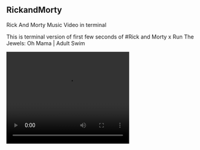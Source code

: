 ## RickandMorty
Rick And Morty Music Video in terminal


This is terminal version of first few seconds of 
#Rick and Morty x Run The Jewels: Oh Mama | Adult Swim

<video width="320" height="240" controls>
  <source src="https://www.youtube.com/watch?v=EBYsx1QWF9A" type="video/mp4">
</video>
